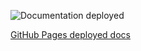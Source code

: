 ![Documentation deployed][image-1]

[GitHub Pages deployed docs][1]

[1]:	https://control4.github.io/docs-driverworks-api/#introduction

[image-1]:	https://github.com/control4/docs-driverworks-api/workflows/uild%20Slate%20docs%20and%20deploy%20to%20Github%20Pages/badge.svg